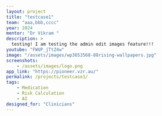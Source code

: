 ```yaml
---
layout: project
title: "testcase1"
team: "aaa,bbb,cccc"
year: 2024
mentor: "Dr Vikram "
description: >
  testing! I am testing the admin edit images feature!!!
youtube: "FWUP_jTtZ4w"
image: "/assets/images/wp3653568-88rising-wallpapers.jpg"
screenshots:
    - /assets/images/logo.png
app_link: "https://pioneer.vzr.au/"
permalink: /projects/testcase1/
tags:
    - Medication
    - Risk Calculation
    - AI
designed_for: "Clinicians"
---
```

